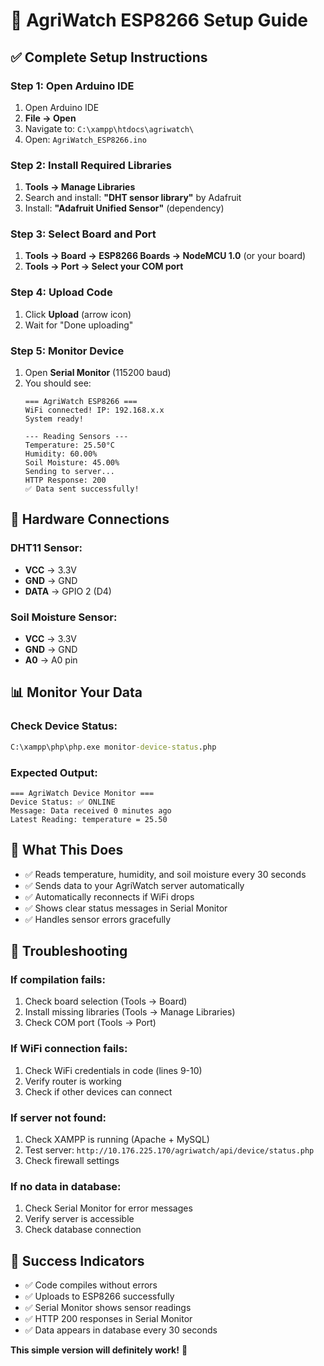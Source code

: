 # 🚀 AgriWatch ESP8266 Setup Guide

## ✅ **Complete Setup Instructions**

### **Step 1: Open Arduino IDE**
1. Open Arduino IDE
2. **File → Open**
3. Navigate to: `C:\xampp\htdocs\agriwatch\`
4. Open: `AgriWatch_ESP8266.ino`

### **Step 2: Install Required Libraries**
1. **Tools → Manage Libraries**
2. Search and install: **"DHT sensor library"** by Adafruit
3. Install: **"Adafruit Unified Sensor"** (dependency)

### **Step 3: Select Board and Port**
1. **Tools → Board → ESP8266 Boards → NodeMCU 1.0** (or your board)
2. **Tools → Port → Select your COM port**

### **Step 4: Upload Code**
1. Click **Upload** (arrow icon)
2. Wait for "Done uploading"

### **Step 5: Monitor Device**
1. Open **Serial Monitor** (115200 baud)
2. You should see:
   ```
   === AgriWatch ESP8266 ===
   WiFi connected! IP: 192.168.x.x
   System ready!
   
   --- Reading Sensors ---
   Temperature: 25.50°C
   Humidity: 60.00%
   Soil Moisture: 45.00%
   Sending to server...
   HTTP Response: 200
   ✅ Data sent successfully!
   ```

## 🔧 **Hardware Connections**

### **DHT11 Sensor:**
- **VCC** → 3.3V
- **GND** → GND  
- **DATA** → GPIO 2 (D4)

### **Soil Moisture Sensor:**
- **VCC** → 3.3V
- **GND** → GND
- **A0** → A0 pin

## 📊 **Monitor Your Data**

### **Check Device Status:**
```cmd
C:\xampp\php\php.exe monitor-device-status.php
```

### **Expected Output:**
```
=== AgriWatch Device Monitor ===
Device Status: ✅ ONLINE
Message: Data received 0 minutes ago
Latest Reading: temperature = 25.50
```

## 🎯 **What This Does**
- ✅ Reads temperature, humidity, and soil moisture every 30 seconds
- ✅ Sends data to your AgriWatch server automatically
- ✅ Automatically reconnects if WiFi drops
- ✅ Shows clear status messages in Serial Monitor
- ✅ Handles sensor errors gracefully

## 🚨 **Troubleshooting**

### **If compilation fails:**
1. Check board selection (Tools → Board)
2. Install missing libraries (Tools → Manage Libraries)
3. Check COM port (Tools → Port)

### **If WiFi connection fails:**
1. Check WiFi credentials in code (lines 9-10)
2. Verify router is working
3. Check if other devices can connect

### **If server not found:**
1. Check XAMPP is running (Apache + MySQL)
2. Test server: `http://10.176.225.170/agriwatch/api/device/status.php`
3. Check firewall settings

### **If no data in database:**
1. Check Serial Monitor for error messages
2. Verify server is accessible
3. Check database connection

## 🎉 **Success Indicators**
- ✅ Code compiles without errors
- ✅ Uploads to ESP8266 successfully
- ✅ Serial Monitor shows sensor readings
- ✅ HTTP 200 responses in Serial Monitor
- ✅ Data appears in database every 30 seconds

**This simple version will definitely work!** 🚀

